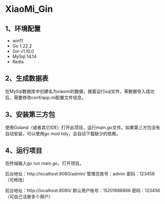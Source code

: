 # XiaoMi_Gin

## 1、环境配置

- win11
- Go 1.22.2
- Gin v1.10.0
- MySql 14.14
- Redis

## 2、生成数据表

在MySql数据库中创建名为xiaomi的数据，接着运行sql文件。等数据导入成功后，需要修改conf/app.ini配置文件信息。


## 3、安装第三方包

使用Goland（或者其它IDE）打开此项目，运行main.go文件。如果第三方包没有自动安装，可以使用go mod tidy，会自动下载缺少的依赖。

## 4、运行项目

在终端输入go run main.go，打开项目。

后台地址：http://localhost:8080/admin/ 管理员账号：admin  密码：123456（可修改）

前台地址：http://localhost:8080/ 默认用户账号：15201686666  密码：123456（可自己注册多个用户）
